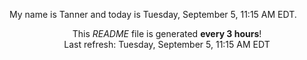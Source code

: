 My name is Tanner and today is Tuesday, September 5, 11:15 AM EDT.

<p align="center">This <i>README</i> file is generated <b>every 3 hours</b>!</br>Last refresh: Tuesday, September 5, 11:15 AM EDT<br /></p>
